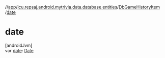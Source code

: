 //[app](../../../index.md)/[icu.repsaj.android.mytrivia.data.database.entities](../index.md)/[DbGameHistoryItem](index.md)/[date](date.md)

# date

[androidJvm]\
var [date](date.md): [Date](https://developer.android.com/reference/kotlin/java/util/Date.html)
